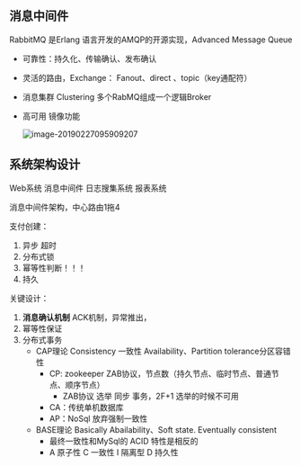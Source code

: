 ## 消息中间件

RabbitMQ 是Erlang 语言开发的AMQP的开源实现，Advanced Message Queue

- 可靠性：持久化、传输确认、发布确认

- 灵活的路由，Exchange： Fanout、direct 、topic（key通配符）

- 消息集群 Clustering 多个RabMQ组成一个逻辑Broker

- 高可用 镜像功能

  ![image-20190227095909207](/Users/shenyi/Project/learning/JavaGuide/Java高级网易直播/img/image-20190227095909207.png)



## 系统架构设计

Web系统 消息中间件 日志搜集系统 报表系统

消息中间件架构，中心路由1拖4

支付创建：

1. 异步 超时
2. 分布式锁
3. 幂等性判断！！！
4. 持久

关键设计：

1. **消息确认机制** ACK机制，异常推出，
2. 幂等性保证
3. 分布式事务
   - CAP理论 Consistency 一致性 Availability、Partition tolerance分区容错性
     - CP: zookeeper  ZAB协议，节点数（持久节点、临时节点、普通节点、顺序节点）
       - ZAB协议 选举 同步 事务，2F+1 选举的时候不可用
     - CA：传统单机数据库
     - AP：NoSql 放弃强制一致性
   - BASE理论 Basically Abailability、Soft state.  Eventually consistent
     - 最终一致性和MySql的 ACID 特性是相反的 
     - A 原子性 C 一致性 I 隔离型 D 持久性


